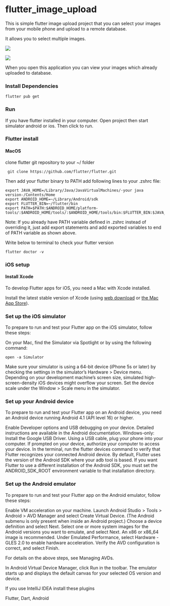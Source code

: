 # flutter_image_upload

This is simple flutter image upload project that you can select your images from your mobile phone 
and upload to a remote database. 

It allows you to select multiple images. 

![](https://media.giphy.com/media/dt6CH4X3MxCaifeDhB/giphy.gif)

![](https://media.giphy.com/media/JoySpWUXgfZDfx6JOe/giphy.gif)

When you open this application you can view your images which already uploaded to database.

<h3>Install Dependencies</h3>
  
  ```flutter pub get```

<h3>Run</h3>
  
  If you have flutter installed in your computer. Open project then start simulator android or ios. 
  Then click to run.
  

<h3>Flutter install</h3>
  <h4>MacOS</h4>
   
   clone flutter git repository to your ~/ folder
  ```
   git clone https://github.com/flutter/flutter.git 
   ```
Then add your flutter binary to PATH add following lines to your .zshrc file:

```
export JAVA_HOME=/Library/Java/JavaVirtualMachines/-your java version-/Contents/Home
export ANDROID_HOME=~/Library/Android/sdk
export FLUTTER_BIN=~/flutter/bin
export PATH=$PATH:$ANDROID_HOME/platform-tools/:$ANDROID_HOME/tools/:$ANDROID_HOME/tools/bin:$FLUTTER_BIN:$JAVA_HOME
```

Note: If you already have PATH variable defined in .zshrc instead of overriding it, just add export statements and add exported variables to end of PATH variable as shown above. 

Write below to terminal to check your flutter version

 ```flutter doctor -v```
 
 <h3>iOS setup</h3>
  
<h4>Install Xcode</h4>
  
To develop Flutter apps for iOS, you need a Mac with Xcode installed.

Install the latest stable version of Xcode (using <a href=https://developer.apple.com/xcode>web download</a> or <a href=https://itunes.apple.com/us/app/xcode/id497799835>the Mac App Store</a>).

<h3>Set up the iOS simulator</h3>
  
To prepare to run and test your Flutter app on the iOS simulator, follow these steps:

On your Mac, find the Simulator via Spotlight or by using the following command:

 ```open -a Simulator```

Make sure your simulator is using a 64-bit device (iPhone 5s or later) by checking the settings in the simulator’s Hardware > Device menu.
Depending on your development machine’s screen size, simulated high-screen-density iOS devices might overflow your screen. Set the device scale under the Window > Scale menu in the simulator.

<h3>Set up your Android device</h3>

To prepare to run and test your Flutter app on an Android device, you need an Android device running Android 4.1 (API level 16) or higher.

Enable Developer options and USB debugging on your device. Detailed instructions are available in the Android documentation.
Windows-only: Install the Google USB Driver.
Using a USB cable, plug your phone into your computer. If prompted on your device, authorize your computer to access your device.
In the terminal, run the flutter devices command to verify that Flutter recognizes your connected Android device. By default, Flutter uses the version of the Android SDK where your adb tool is based. If you want Flutter to use a different installation of the Android SDK, you must set the ANDROID_SDK_ROOT environment variable to that installation directory.

<h3>Set up the Android emulator</h3>

To prepare to run and test your Flutter app on the Android emulator, follow these steps:

Enable VM acceleration on your machine.
Launch Android Studio > Tools > Android > AVD Manager and select Create Virtual Device. (The Android submenu is only present when inside an Android project.)
Choose a device definition and select Next.
Select one or more system images for the Android versions you want to emulate, and select Next. An x86 or x86_64 image is recommended.
Under Emulated Performance, select Hardware - GLES 2.0 to enable hardware acceleration.
Verify the AVD configuration is correct, and select Finish.

For details on the above steps, see Managing AVDs.

In Android Virtual Device Manager, click Run in the toolbar. The emulator starts up and displays the default canvas for your selected OS version and device.

If you use IntelliJ IDEA install these plugins

Flutter, Dart, Android
